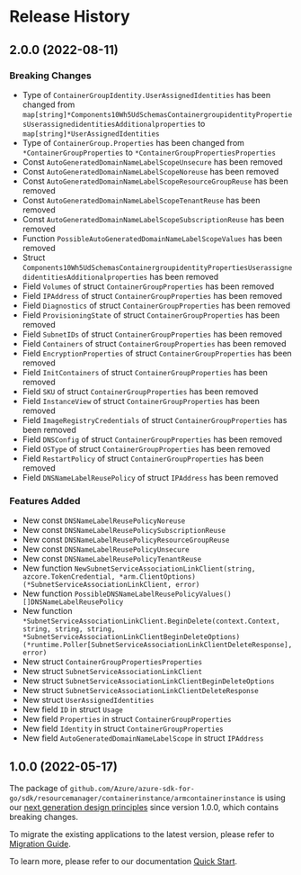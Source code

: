 # Release History

## 2.0.0 (2022-08-11)
### Breaking Changes

- Type of `ContainerGroupIdentity.UserAssignedIdentities` has been changed from `map[string]*Components10Wh5UdSchemasContainergroupidentityPropertiesUserassignedidentitiesAdditionalproperties` to `map[string]*UserAssignedIdentities`
- Type of `ContainerGroup.Properties` has been changed from `*ContainerGroupProperties` to `*ContainerGroupPropertiesProperties`
- Const `AutoGeneratedDomainNameLabelScopeUnsecure` has been removed
- Const `AutoGeneratedDomainNameLabelScopeNoreuse` has been removed
- Const `AutoGeneratedDomainNameLabelScopeResourceGroupReuse` has been removed
- Const `AutoGeneratedDomainNameLabelScopeTenantReuse` has been removed
- Const `AutoGeneratedDomainNameLabelScopeSubscriptionReuse` has been removed
- Function `PossibleAutoGeneratedDomainNameLabelScopeValues` has been removed
- Struct `Components10Wh5UdSchemasContainergroupidentityPropertiesUserassignedidentitiesAdditionalproperties` has been removed
- Field `Volumes` of struct `ContainerGroupProperties` has been removed
- Field `IPAddress` of struct `ContainerGroupProperties` has been removed
- Field `Diagnostics` of struct `ContainerGroupProperties` has been removed
- Field `ProvisioningState` of struct `ContainerGroupProperties` has been removed
- Field `SubnetIDs` of struct `ContainerGroupProperties` has been removed
- Field `Containers` of struct `ContainerGroupProperties` has been removed
- Field `EncryptionProperties` of struct `ContainerGroupProperties` has been removed
- Field `InitContainers` of struct `ContainerGroupProperties` has been removed
- Field `SKU` of struct `ContainerGroupProperties` has been removed
- Field `InstanceView` of struct `ContainerGroupProperties` has been removed
- Field `ImageRegistryCredentials` of struct `ContainerGroupProperties` has been removed
- Field `DNSConfig` of struct `ContainerGroupProperties` has been removed
- Field `OSType` of struct `ContainerGroupProperties` has been removed
- Field `RestartPolicy` of struct `ContainerGroupProperties` has been removed
- Field `DNSNameLabelReusePolicy` of struct `IPAddress` has been removed

### Features Added

- New const `DNSNameLabelReusePolicyNoreuse`
- New const `DNSNameLabelReusePolicySubscriptionReuse`
- New const `DNSNameLabelReusePolicyResourceGroupReuse`
- New const `DNSNameLabelReusePolicyUnsecure`
- New const `DNSNameLabelReusePolicyTenantReuse`
- New function `NewSubnetServiceAssociationLinkClient(string, azcore.TokenCredential, *arm.ClientOptions) (*SubnetServiceAssociationLinkClient, error)`
- New function `PossibleDNSNameLabelReusePolicyValues() []DNSNameLabelReusePolicy`
- New function `*SubnetServiceAssociationLinkClient.BeginDelete(context.Context, string, string, string, *SubnetServiceAssociationLinkClientBeginDeleteOptions) (*runtime.Poller[SubnetServiceAssociationLinkClientDeleteResponse], error)`
- New struct `ContainerGroupPropertiesProperties`
- New struct `SubnetServiceAssociationLinkClient`
- New struct `SubnetServiceAssociationLinkClientBeginDeleteOptions`
- New struct `SubnetServiceAssociationLinkClientDeleteResponse`
- New struct `UserAssignedIdentities`
- New field `ID` in struct `Usage`
- New field `Properties` in struct `ContainerGroupProperties`
- New field `Identity` in struct `ContainerGroupProperties`
- New field `AutoGeneratedDomainNameLabelScope` in struct `IPAddress`


## 1.0.0 (2022-05-17)

The package of `github.com/Azure/azure-sdk-for-go/sdk/resourcemanager/containerinstance/armcontainerinstance` is using our [next generation design principles](https://azure.github.io/azure-sdk/general_introduction.html) since version 1.0.0, which contains breaking changes.

To migrate the existing applications to the latest version, please refer to [Migration Guide](https://aka.ms/azsdk/go/mgmt/migration).

To learn more, please refer to our documentation [Quick Start](https://aka.ms/azsdk/go/mgmt).